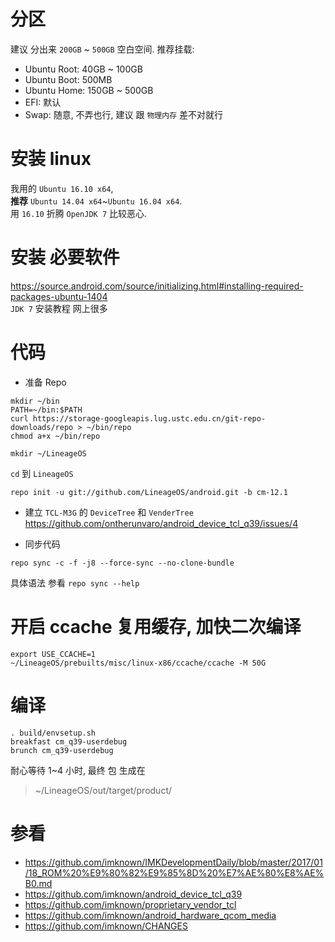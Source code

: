 # 分区
建议 分出来 `200GB` ~ `500GB` 空白空间.
推荐挂载:  
 - Ubuntu Root: 40GB ~ 100GB
 - Ubuntu Boot: 500MB
 - Ubuntu Home: 150GB ~ 500GB
 - EFI: 默认
 - Swap: 随意, 不弄也行, 建议 跟 `物理内存` 差不对就行
 
 
# 安装 linux  
我用的 `Ubuntu 16.10 x64`,  
**推荐** `Ubuntu 14.04 x64`~`Ubuntu 16.04 x64`.  
用 `16.10` 折腾 `OpenJDK 7` 比较恶心.  


# 安装 必要软件  
https://source.android.com/source/initializing.html#installing-required-packages-ubuntu-1404  
`JDK 7` 安装教程 网上很多


# 代码
- 准备 Repo
```
mkdir ~/bin
PATH=~/bin:$PATH
curl https://storage-googleapis.lug.ustc.edu.cn/git-repo-downloads/repo > ~/bin/repo
chmod a+x ~/bin/repo
```

```
mkdir ~/LineageOS
```

`cd` 到 `LineageOS`
```
repo init -u git://github.com/LineageOS/android.git -b cm-12.1
```

- 建立 `TCL-M3G` 的 `DeviceTree` 和 `VenderTree`  
https://github.com/ontherunvaro/android_device_tcl_q39/issues/4

- 同步代码
```
repo sync -c -f -j8 --force-sync --no-clone-bundle
```
具体语法 参看 `repo sync --help`


# 开启 ccache 复用缓存, 加快二次编译
```
export USE_CCACHE=1
~/LineageOS/prebuilts/misc/linux-x86/ccache/ccache -M 50G
```


# 编译  
```
. build/envsetup.sh
breakfast cm_q39-userdebug
brunch cm_q39-userdebug
```
耐心等待 1~4 小时, 最终 包 生成在
> ~/LineageOS/out/target/product/


# 参看
- https://github.com/imknown/IMKDevelopmentDaily/blob/master/2017/01/18_ROM%20%E9%80%82%E9%85%8D%20%E7%AE%80%E8%AE%B0.md
- https://github.com/imknown/android_device_tcl_q39
- https://github.com/imknown/proprietary_vendor_tcl
- https://github.com/imknown/android_hardware_qcom_media
- https://github.com/imknown/CHANGES
